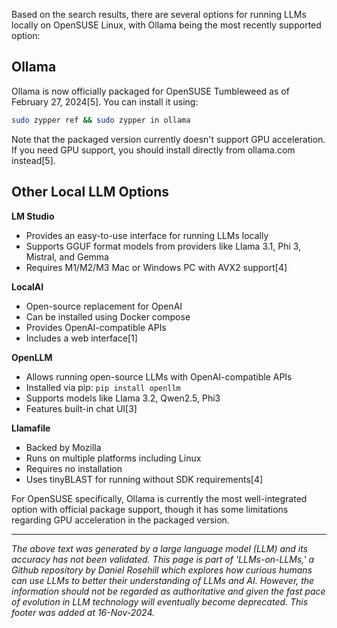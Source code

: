 Based on the search results, there are several options for running LLMs locally on OpenSUSE Linux, with Ollama being the most recently supported option:

## Ollama

Ollama is now officially packaged for OpenSUSE Tumbleweed as of February 27, 2024\[5]. You can install it using:

```bash
sudo zypper ref && sudo zypper in ollama
```

Note that the packaged version currently doesn't support GPU acceleration. If you need GPU support, you should install directly from ollama.com instead\[5].

## Other Local LLM Options

**LM Studio**

- Provides an easy-to-use interface for running LLMs locally
- Supports GGUF format models from providers like Llama 3.1, Phi 3, Mistral, and Gemma
- Requires M1/M2/M3 Mac or Windows PC with AVX2 support\[4]

**LocalAI**

- Open-source replacement for OpenAI
- Can be installed using Docker compose
- Provides OpenAI-compatible APIs
- Includes a web interface\[1]

**OpenLLM**

- Allows running open-source LLMs with OpenAI-compatible APIs
- Installed via pip: `pip install openllm`
- Supports models like Llama 3.2, Qwen2.5, Phi3
- Features built-in chat UI\[3]

**Llamafile**

- Backed by Mozilla
- Runs on multiple platforms including Linux
- Requires no installation
- Uses tinyBLAST for running without SDK requirements\[4]

For OpenSUSE specifically, Ollama is currently the most well-integrated option with official package support, though it has some limitations regarding GPU acceleration in the packaged version.

---
*The above text was generated by a large language model (LLM) and its accuracy has not been validated. This page is part of 'LLMs-on-LLMs,' a Github repository by Daniel Rosehill which explores how curious humans can use LLMs to better their understanding of LLMs and AI. However, the information should not be regarded as authoritative and given the fast pace of evolution in LLM technology will eventually become deprecated. This footer was added at 16-Nov-2024.*